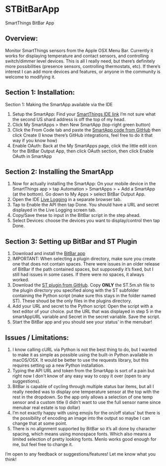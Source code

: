 # STBitBarApp
SmartThings BitBar App

## Overview:
Monitor SmartThings sensors from the Apple OSX Menu Bar. Currently it works for displaying temperature and contact sensors, and controlling switch/dimmer level devices. This is all I really need, but there’s definitely more possibilities (presence sensors, controlling thermostats, etc). If there’s interest I can add more devices and features, or anyone in the community is welcome to modifying it.

## Section 1: Installation:
Section 1: Making the SmartApp available via the IDE

1. Setup the SmartApp: Find your [SmartThings IDE link](https://graph.api.smartthings.com/) I’m not sure what the second US shard address is off the top of my head.
2. Click My SmartApps > then New SmartApp (top-right green button)
3. Click the From Code tab and paste the [SmartApp code from GitHub](https://raw.githubusercontent.com/mattw01/STBitBarApp/master/SmartThings%20SmartApp/STBitBar.groovy) then click Create (I know there’s GitHub integrations, feel free to do it that way if you know how)
4. Enable OAuth: Back at the My SmartApps page, click the little edit icon for the BitBar Output App, then click OAuth section, then click Enable OAuth in SmartApp

## Section 2: Installing the SmartApp

1. Now for actually installing the SmartApp: On your mobile device in the SmartThings app > tap Automation > SmartApps > + Add a SmartApp (at the bottom). Go down to My Apps > select BitBar Output App.
2. Open the IDE [Live Logging](https://graph.api.smartthings.com/ide/logs) in a separate browser tab. 
3. Tap to Enable the API then tap Done. You should have a URL and secret displayed in the Live Logging screen tab. 
4. Copy/Save these to input in the BitBar script in the step ahead.
5. Select Devices: choose the devices you want to display/control then tap Done.

## Section 3: Setting up BitBar and ST Plugin

1. Download and install the [BitBar app](https://github.com/matryer/bitbar/releases/tag/v1.9.2)
2. IMPORTANT: When selecting a plugin directory, make sure you create one that does not contain spaces. There were issues in an older release of BitBar if the path contained spaces, but supposedly it’s fixed, but I still had issues in some cases. If there were no spaces, it always worked.
3. Download the [ST plugin from GitHub](https://github.com/mattw01/STBitBarApp/tree/master/BitBar%20Plugin). Copy **ONLY** the ST.5m.sh file to the plugin directory you specified along with the ST subfolder containing the Python script (make sure this stays in the folder named ST).  These shoud be the only files in the plugins directory.
4. Add your URL and secret to the Python script: Open the script with a text editor of your choice. put the URL that was displayed in step 5 in the smartAppURL variable and Secret in the secret variable. Save the script.
6. Start the BitBar app and you should see your status’ in the menubar!

## Issues / Limitations:
1. I know calling cURL via Python is not the best thing to do, but I wanted to make it as simple as possible using the built-in Python available in macOS/OSX. It would be better to use the requests library, but this requires setting up a new Python installation.
2. Typing the API URL and token from the SmartApp is sort of a pain but right now I don't know of any easy way to copy it over (open to any suggestions).
3. BitBar is capable of cycling through multiple status bar items, but all I really needed was to display one temperature sensor at the top with the rest in the dropdown. So the app only allows a selection of one temp sensor and a custom title (I didn’t want to use the full sensor name since menubar real estate is top dollar)
4. I’m not exactly happy with using emojis for the on/off status’ but there is the possibility of encoding an image into the output so maybe I can change that at some point.
5. There is no alignment supported by BitBar so it’s all done by character spacing, which means using monospace fonts. Which also means a limited selection of pretty looking fonts. Menlo works good enough for me, but feel free to change it.

I’m open to any feedback or suggestions/features! Let me know what you think!
